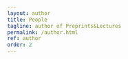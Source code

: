 ```yaml
---
layout: author
title: People
tagline: author of Preprints&Lectures
permalink: /author.html
ref: author
order: 2
---
```


[//]: # (# 作者信息如下：)
